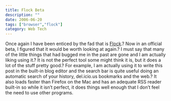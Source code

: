 ```yaml
---
title: Flock Beta
description: ""
date: 2006-06-20
tags: ["browser","flock"]
category: Web Tech
---
```



Once again I have been enticed by the fad that is <a href="https://web.archive.org/web/20131211085122/http://www.flock.com/">Flock</a>.? Now in an official beta, I figured that it would be worth looking at again.? I must say that many of the little things that had bugged me in the past are gone and I am actually liking using it.? It is not the perfect tool some might think it is, but it does a lot of the stuff pretty good.? For example, I am actually using it to write this post in the built-in blog editor and the search bar is quite useful doing an automatic search of your history, del.icio.us bookmarks and the web.? It also loads faster than Firefox on the Mac and has an adequate RSS reader built-in so while it isn’t perfect, it does things well enough that I don’t feel the need to use other programs.

